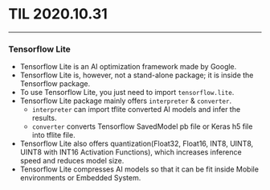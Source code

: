 # TIL 2020.10.31
---

### Tensorflow Lite
- Tensorflow Lite is an AI optimization framework made by Google.
- Tensorflow Lite is, however, not a stand-alone package; it is inside the Tensorflow package.
- To use Tensorflow Lite, you just need to import `tensorflow.lite`.
- Tensorflow Lite package mainly offers `interpreter` & `converter`.
    - `interpreter` can import tflite converted AI models and infer the results.
    - `converter` converts Tensorflow SavedModel pb file or Keras h5 file into tflite file.
- Tensorflow Lite also offers quantization(Float32, Float16, INT8, UINT8, UINT8 with INT16 Activation Functions), which increases inference speed and reduces model size.
- Tensorflow Lite compresses AI models so that it can be fit inside Mobile environments or Embedded System.